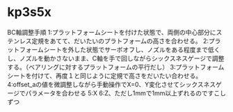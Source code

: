 # kp3s5x

BC軸調整手順
1:プラットフォームシートを付けた状態で、両側の中心部分にステンレス定規をあてて、だいたいのプラトフォームの高さを合わせる。
2:プラットフォームシートを外した状態でサーボオフし、ノズルをある程度まで低くし、ノズルを動かさないまま、C軸を手で回しながらシックスネスゲージで調整する。（ベアリングに対するプラットフォームの平行だし）
3:プラットフォームシートを付けて、再度１と同じように定規で高さをだいたい合わせる。
4:offset_aの値を微調整しながら手動操作でX=0、Y変化させてシックスネスゲージでパラメータを合わせる
5:X
6:Z、ただし1mmで1mm以上ずれるのですこしずつ
